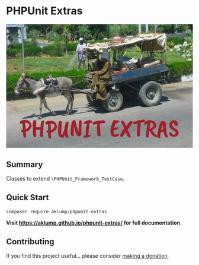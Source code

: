 # PHPUnit Extras

![phpunit_extras](images/screenshot.jpg)

## Summary

Classes to extend `\PHPUnit_Framework_TestCase`.

## Quick Start

    composer require aklump/phpunit-extras

**Visit <https://aklump.github.io/phpunit-extras/> for full documentation.**

## Contributing

If you find this project useful... please consider [making a donation](https://www.paypal.com/cgi-bin/webscr?cmd=_s-xclick&hosted_button_id=4E5KZHDQCEUV8&item_name=Gratitude%20for%20aklump%2Fphpunit_extras).


